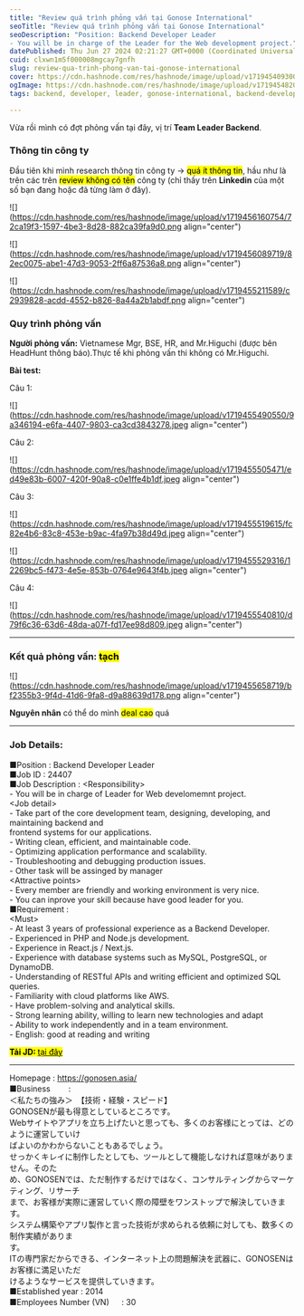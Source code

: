 ```yaml
---
title: "Review quá trình phỏng vấn tại Gonose International"
seoTitle: "Review quá trình phỏng vấn tại Gonose International"
seoDescription: "Position: Backend Developer Leader
- You will be in charge of the Leader for the Web development project."
datePublished: Thu Jun 27 2024 02:21:27 GMT+0000 (Coordinated Universal Time)
cuid: clxwn1m5f000008mgcay7gnfh
slug: review-qua-trinh-phong-van-tai-gonose-international
cover: https://cdn.hashnode.com/res/hashnode/image/upload/v1719454093003/5819b9de-03c8-4ba3-869c-997e377cbfb5.png
ogImage: https://cdn.hashnode.com/res/hashnode/image/upload/v1719454820203/d381364b-d758-42ba-9806-6dfabbbb2c02.png
tags: backend, developer, leader, gonose-international, backend-developer-leader

---
```


Vừa rồi mình có đợt phỏng vấn tại đây, vị trí **Team Leader Backend**.

### Thông tin công ty

Đầu tiên khi mình research thông tin công ty -&gt; <mark>quá ít thông tin</mark>, hầu như là trên các trên <mark>review không có tên</mark> công ty (chỉ thấy trên **Linkedin** của một số bạn đang hoặc đã từng làm ở đây).

![](https://cdn.hashnode.com/res/hashnode/image/upload/v1719456160754/72ca19f3-1597-4be3-8d28-882ca39fa9d0.png align="center")

![](https://cdn.hashnode.com/res/hashnode/image/upload/v1719456089719/82ec0075-abe1-47d3-9053-2ff6a87536a8.png align="center")

![](https://cdn.hashnode.com/res/hashnode/image/upload/v1719455211589/c2939828-acdd-4552-b826-8a44a2b1abdf.png align="center")

### Quy trình phỏng vấn

**Người phỏng vấn:** Vietnamese Mgr, BSE, HR, and Mr.Higuchi (được bên HeadHunt thông báo).Thực tế khi phỏng vấn thi không có Mr.Higuchi.

**Bài test:**

Câu 1:

![](https://cdn.hashnode.com/res/hashnode/image/upload/v1719455490550/9a346194-e6fa-4407-9803-ca3cd3843278.jpeg align="center")

Câu 2:

![](https://cdn.hashnode.com/res/hashnode/image/upload/v1719455505471/ed49e83b-6007-420f-90a8-c0e1ffe4b1df.jpeg align="center")

Câu 3:

![](https://cdn.hashnode.com/res/hashnode/image/upload/v1719455519615/fc82e4b6-83c8-453e-b9ac-4fa97b38d49d.jpeg align="center")

![](https://cdn.hashnode.com/res/hashnode/image/upload/v1719455529316/12269bc5-f473-4e5e-853b-0764e9643f4b.jpeg align="center")

Câu 4:

![](https://cdn.hashnode.com/res/hashnode/image/upload/v1719455540810/d79f6c36-63d6-48da-a07f-fd17ee98d809.jpeg align="center")

---

### Kết quả phỏng vấn: <mark>tạch</mark>

![](https://cdn.hashnode.com/res/hashnode/image/upload/v1719455658719/bf2355b3-9f4d-41d6-9fa8-d9a88639d178.png align="center")

**Nguyên nhân** có thể do mình <mark>deal cao</mark> quá

---

### Job Details:

■Position : Backend Developer Leader  
■Job ID : 24407  
■Job Description : &lt;Responsibility&gt;  
\- You will be in charge of Leader for Web develomemnt project.  
&lt;Job detail&gt;  
\- Take part of the core development team, designing, developing, and maintaining backend and  
frontend systems for our applications.  
\- Writing clean, efficient, and maintainable code.  
\- Optimizing application performance and scalability.  
\- Troubleshooting and debugging production issues.  
\- Other task will be assinged by manager  
&lt;Attractive points&gt;  
\- Every member are friendly and working environment is very nice.  
\- You can inprove your skill because have good leader for you.  
■Requirement :  
&lt;Must&gt;  
\- At least 3 years of professional experience as a Backend Developer.  
\- Experienced in PHP and Node.js development.  
\- Experience in React.js / Next.js.  
\- Experience with database systems such as MySQL, PostgreSQL, or DynamoDB.  
\- Understanding of RESTful APIs and writing efficient and optimized SQL queries.  
\- Familiarity with cloud platforms like AWS.  
\- Have problem-solving and analytical skills.  
\- Strong learning ability, willing to learn new technologies and adapt  
\- Ability to work independently and in a team environment.  
\- English: good at reading and writing

**<mark>Tải JD: </mark>** [<mark>tại đây</mark>](https://github.com/ePlus-DEV/storage/blob/main/job/company/gonosen/Backend%20Developer%20Leader%20-%2024407.pdf)

---

Homepage : [https://gonosen.asia/  
](https://gonosen.asia/%EF%BF%BC%E2%96%A0Business)■Business　　 :  
＜私たちの強み＞　【技術・経験・スピード】  
GONOSENが最も得意としているところです。  
Webサイトやアプリを立ち上げたいと思っても、多くのお客様にとっては、どのように運営していけ  
ばよいのかわからないこともあるでしょう。  
せっかくキレイに制作したとしても、ツールとして機能しなければ意味がありません。そのた  
め、GONOSENでは、ただ制作するだけではなく、コンサルティングからマーケティング、リサーチ  
まで、お客様が実際に運営していく際の障壁をワンストップで解決していきます。  
システム構築やアプリ製作と言った技術が求められる依頼に対しても、数多くの制作実績がありま  
す。  
ITの専門家だからできる、インターネット上の問題解決を武器に、GONOSENはお客様に満足いただ  
けるようなサービスを提供していきます。  
■Established year : 2014  
■Employees Number (VN) 　 : 30